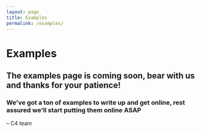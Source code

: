 ```yaml
---
layout: page
title: Examples
permalink: /examples/
---
```


# Examples

## The examples page is coming soon, bear with us and thanks for your patience!

### We've got a ton of examples to write up and get online, rest assured we'll start putting them online ASAP

– C4 team